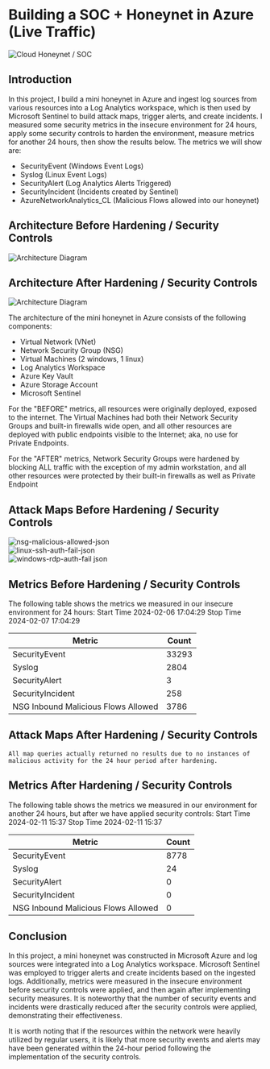 # Building a SOC + Honeynet in Azure (Live Traffic)
![Cloud Honeynet / SOC](https://i.imgur.com/ZWxe03e.jpg)

## Introduction

In this project, I build a mini honeynet in Azure and ingest log sources from various resources into a Log Analytics workspace, which is then used by Microsoft Sentinel to build attack maps, trigger alerts, and create incidents. I measured some security metrics in the insecure environment for 24 hours, apply some security controls to harden the environment, measure metrics for another 24 hours, then show the results below. The metrics we will show are:

- SecurityEvent (Windows Event Logs)
- Syslog (Linux Event Logs)
- SecurityAlert (Log Analytics Alerts Triggered)
- SecurityIncident (Incidents created by Sentinel)
- AzureNetworkAnalytics_CL (Malicious Flows allowed into our honeynet)

## Architecture Before Hardening / Security Controls
![Architecture Diagram](https://i.imgur.com/aBDwnKb.jpg)

## Architecture After Hardening / Security Controls
![Architecture Diagram](https://i.imgur.com/YQNa9Pp.jpg)

The architecture of the mini honeynet in Azure consists of the following components:

- Virtual Network (VNet)
- Network Security Group (NSG)
- Virtual Machines (2 windows, 1 linux)
- Log Analytics Workspace
- Azure Key Vault
- Azure Storage Account
- Microsoft Sentinel

For the "BEFORE" metrics, all resources were originally deployed, exposed to the internet. The Virtual Machines had both their Network Security Groups and built-in firewalls wide open, and all other resources are deployed with public endpoints visible to the Internet; aka, no use for Private Endpoints.

For the "AFTER" metrics, Network Security Groups were hardened by blocking ALL traffic with the exception of my admin workstation, and all other resources were protected by their built-in firewalls as well as Private Endpoint

## Attack Maps Before Hardening / Security Controls
![nsg-malicious-allowed-json](https://github.com/DameSmith6/Azure-SOC/assets/149817067/c3def2b2-e27d-4fca-9d1a-7ac8ef9ef471)<br>
![linux-ssh-auth-fail-json](https://github.com/DameSmith6/Azure-SOC/assets/149817067/9f3d21cc-4a25-4611-8feb-cdae1b380efa)<br>
![windows-rdp-auth-fail json](https://github.com/DameSmith6/Azure-SOC/assets/149817067/2a0b34f5-d8e4-4592-b8f2-97529f5d72ac)<br>

## Metrics Before Hardening / Security Controls

The following table shows the metrics we measured in our insecure environment for 24 hours:
Start Time 2024-02-06 17:04:29
Stop Time 2024-02-07 17:04:29

| Metric                   | Count
| ------------------------ | -----
| SecurityEvent            | 33293
| Syslog                   | 2804
| SecurityAlert            | 3
| SecurityIncident         | 258
| NSG Inbound Malicious Flows Allowed | 3786

## Attack Maps After Hardening / Security Controls

```All map queries actually returned no results due to no instances of malicious activity for the 24 hour period after hardening.```

## Metrics After Hardening / Security Controls

The following table shows the metrics we measured in our environment for another 24 hours, but after we have applied security controls:
Start Time 2024-02-11 15:37
Stop Time	2024-02-11 15:37

| Metric                   | Count
| ------------------------ | -----
| SecurityEvent            | 8778
| Syslog                   | 24
| SecurityAlert            | 0
| SecurityIncident         | 0
| NSG Inbound Malicious Flows Allowed | 0

## Conclusion

In this project, a mini honeynet was constructed in Microsoft Azure and log sources were integrated into a Log Analytics workspace. Microsoft Sentinel was employed to trigger alerts and create incidents based on the ingested logs. Additionally, metrics were measured in the insecure environment before security controls were applied, and then again after implementing security measures. It is noteworthy that the number of security events and incidents were drastically reduced after the security controls were applied, demonstrating their effectiveness.

It is worth noting that if the resources within the network were heavily utilized by regular users, it is likely that more security events and alerts may have been generated within the 24-hour period following the implementation of the security controls.
